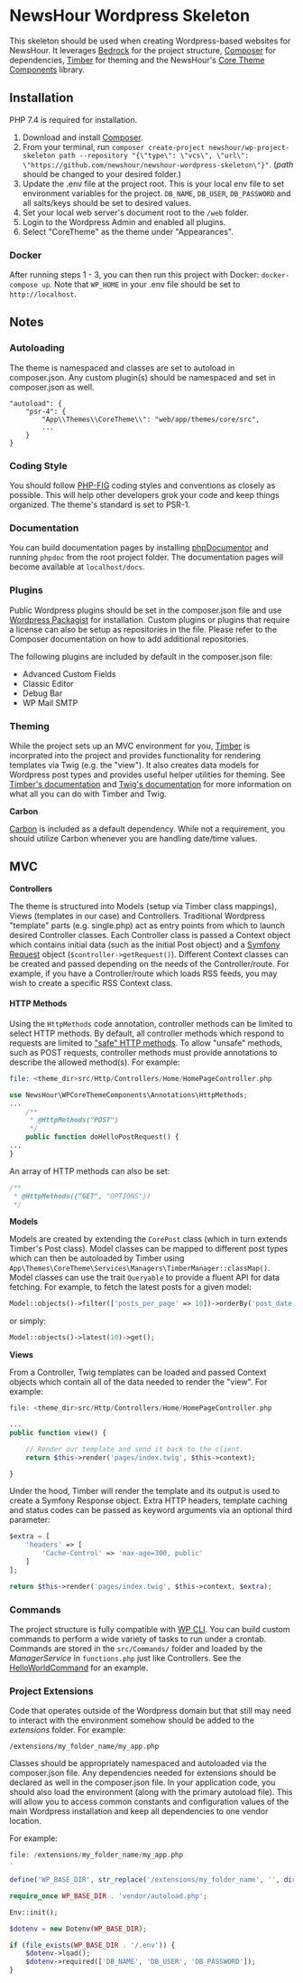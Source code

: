 # NewsHour Wordpress Skeleton

This skeleton should be used when creating Wordpress-based websites for NewsHour. It leverages [Bedrock](https://roots.io/bedrock/) for the project structure, [Composer](https://getcomposer.org/) for dependencies, [Timber](https://timber.github.io/docs/) for theming and the NewsHour's [Core Theme Components](https://github.com/newshour/wp-core-theme-components) library.

## Installation

PHP 7.4 is required for installation.

1. Download and install [Composer](https://getcomposer.org/).
2. From your terminal, run `composer create-project newshour/wp-project-skeleton path --repository "{\"type\": \"vcs\", \"url\": \"https://github.com/newshour/newshour-wordpress-skeleton\"}"`. (_path_ should be changed to your desired folder.)
3. Update the .env file at the project root. This is your local env file to set environment variables for the project. `DB_NAME`, `DB_USER`, `DB_PASSWORD` and all salts/keys should be set to desired values.
4. Set your local web server's document root to the `/web` folder.
5. Login to the Wordpress Admin and enabled all plugins.
6. Select "CoreTheme" as the theme under "Appearances".

### Docker

After running steps 1 - 3, you can then run this project with Docker: `docker-compose up`. Note that `WP_HOME` in your .env file should be set to `http://localhost`.

## Notes

### Autoloading

The theme is namespaced and classes are set to autoload in composer.json. Any custom plugin(s) should be namespaced and set in composer.json as well.

```
"autoload": {
    "psr-4": {
        "App\\Themes\\CoreTheme\\": "web/app/themes/core/src",
        ...
    }
}
```

### Coding Style

You should follow [PHP-FIG](http://www.php-fig.org/) coding styles and conventions as closely as possible. This will help other developers grok your code and keep things organized. The theme's standard is set to PSR-1.

### Documentation

You can build documentation pages by installing [phpDocumentor](https://phpdoc.org/) and running `phpdoc` from the root
project folder. The documentation pages will become available at `localhost/docs`.

### Plugins

Public Wordpress plugins should be set in the composer.json file and use [Wordpress Packagist](https://wpackagist.org/) for installation. Custom plugins or plugins that require a license can also be setup as repositories in the file. Please refer to the Composer documentation on how to add additional repositories.

The following plugins are included by default in the composer.json file:

* Advanced Custom Fields
* Classic Editor
* Debug Bar
* WP Mail SMTP

### Theming

While the project sets up an MVC environment for you, [Timber](https://upstatement.com/timber/) is incorprated into the project and provides functionality for rendering templates via Twig (e.g. the "view"). It also creates data models for Wordpress post types and provides useful helper utilities for theming.  See [Timber's documentation](https://timber.github.io/docs/) and [Twig's documentation](https://twig.symfony.com/) for more information on what all you can do with Timber and Twig.

**Carbon**

[Carbon](http://carbon.nesbot.com/docs/) is included as a default dependency. While not a requirement, you should utilize Carbon whenever you are handling date/time values.

## MVC

**Controllers**

The theme is structured into Models (setup via Timber class mappings), Views (templates in our case) and Controllers. Traditional Wordpress "template" parts (e.g. single.php) act as entry points from which to launch desired Controller classes. Each Controller class is passed a Context object which contains initial data (such as the initial Post object) and a [Symfony Request](https://symfony.com/doc/current/components/http_foundation.html#request) object (`$controller->getRequest()`). Different Context classes can be created and passed depending on the needs of the Controller/route. For example, if you have a Controller/route which loads RSS feeds, you may wish to create a specific RSS Context class.

#### HTTP Methods

Using the `HttpMethods` code annotation, controller methods can be limited to select HTTP methods. By default, all controller methods which respond to requests are limited to ["safe" HTTP methods](https://developer.mozilla.org/en-US/docs/Glossary/Safe/HTTP). To allow "unsafe" methods, such as POST requests, controller methods must provide annotations to describe the allowed method(s). For example:

```php
file: <theme_dir>src/Http/Controllers/Home/HomePageController.php

use NewsHour\WPCoreThemeComponents\Annotations\HttpMethods;
...
    /**
     * @HttpMethods("POST")
     */
    public function doHelloPostRequest() {
...
}
```

An array of HTTP methods can also be set:

```php
/**
 * @HttpMethods({"GET", "OPTIONS"})
 */
```

**Models**

Models are created by extending the `CorePost` class (which in turn extends Timber's Post class). Model classes can be mapped to different post types which can then be autoloaded by Timber using `App\Themes\CoreTheme\Services\Managers\TimberManager::classMap()`. Model classes can use the trait `Queryable` to provide a fluent API for data fetching. For example, to fetch the latest posts for a given model:

```php
Model::objects()->filter(['posts_per_page' => 10])->orderBy('post_date')->desc()->get();
```

or simply:

```php
Model::objects()->latest(10)->get();
```

**Views**

From a Controller, Twig templates can be loaded and passed Context objects which contain all of the data needed to render the "view". For example:

```php
file: <theme_dir>src/Http/Controllers/Home/HomePageController.php

...
public function view() {

    // Render our template and send it back to the client.
    return $this->render('pages/index.twig', $this->context);

}
```

Under the hood, Timber will render the template and its output is used to create a Symfony Response object. Extra HTTP headers, template caching and status codes can be passed as keyword arguments via an optional third parameter:

```php
$extra = [
    'headers' => [
        'Cache-Control' => 'max-age=300, public'
    ]
];

return $this->render('pages/index.twig', $this->context, $extra);
```

### Commands

The project structure is fully compatible with [WP CLI](http://wp-cli.org/). You can build custom commands to perform a wide variety of tasks to run under a crontab. Commands are stored in the `src/Commands/` folder and loaded by the _ManagerService_ in `functions.php` just like Controllers. See the [HelloWorldCommand](https://github.com/newshour/newshour-wordpress-skeleton/blob/master/web/app/themes/mysite/src/Commands/HelloWorldCommand.php) for an example.

### Project Extensions

Code that operates outside of the Wordpress domain but that still may need to interact with the environment somehow should be added to the _extensions_ folder. For example:

```
/extensions/my_folder_name/my_app.php
```

Classes should be appropriately namespaced and autoloaded via the composer.json file. Any dependencies needed for extensions should be declared as well in the composer.json file. In your application code, you should also load the environment (along with the primary autoload file). This will allow you to access common constants and configuration values of the main Wordpress installation and keep all dependencies to one vendor location.

For example:

```php
file: /extensions/my_folder_name/my_app.php
-

define('WP_BASE_DIR', str_replace('/extensions/my_folder_name', '', dirname(__FILE__)) . '/');

require_once WP_BASE_DIR . 'vendor/autoload.php';

Env::init();

$dotenv = new Dotenv(WP_BASE_DIR);

if (file_exists(WP_BASE_DIR . '/.env')) {
    $dotenv->load();
    $dotenv->required(['DB_NAME', 'DB_USER', 'DB_PASSWORD']);
}
```
